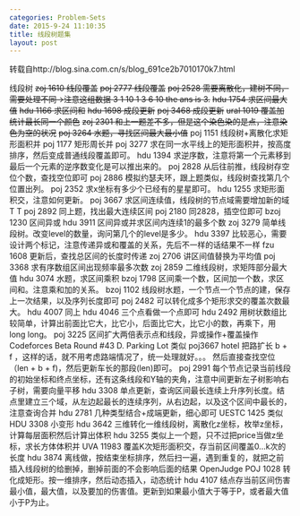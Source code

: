 ```yaml
---
categories: Problem-Sets
date: 2015-9-24 11:10:35
title: 线段树题集
layout: post
---
```


转载自http://blog.sina.com.cn/s/blog_691ce2b7010170k7.html

线段树
~~zoj 1610 线段覆盖~~
~~poj 2777 线段覆盖~~
~~poj 2528 需要离散化，建树不同，需要处理不同->注意这组数据 3 1 10 1 3 6 10  the ans is 3.~~
~~hdu 1754 求区间最大值~~
~~hdu 1166 求区间和~~
~~hdu 1698 成段更新~~
~~poj 3468 成段更新~~
~~ural 1019 覆盖加统计最长同一个颜色~~
~~zoj 2301 和上一题差不多，但是这个染色染的是点，注意染色为空的状况~~
~~poj 3264 水题，寻找区间最大最小值~~
poj 1151 线段树+离散化求矩形面积并
poj 1177 矩形周长并
poj 3277 求在同一水平线上的矩形面积并，按高度排序，然后变成普通线段覆盖即可。
hdu 1394 求逆序数，注意将第一个元素移到最后一个元素的逆序数变化是可以推出来的。
poj 2828 从后往前推，线段树存空位个数，查找空位即可
poj 2886 模拟约瑟夫环，跟上题类似，线段树查找第几个位置出列。
poj 2352 求x坐标有多少个已经有的星星即可。
hdu 1255 求矩形面积交，注意如何更新。
poj 3667 求区间连续值，线段树的节点域需要增加新的域T T
poj 2892 同上题，找出最大连续区间
poj 2180 同2828，插空位即可
bzoj 1230 区间异或
hdu 3911 区间异或并求区间内连续1的最多个数
zoj 3279 简单线段树。改变level的数量，询问第几个的level是多少。
hdu 3397 比较恶心，需要设计两个标记，注意传递异或和覆盖的关系，先后不一样的话结果不一样
fzu 1608 更新后，查找总区间的长度时传递
zoj 2706 讲区间值替换为平均值
poj 3368 求有序数组区间出现频率最多次数
zoj 2859 二维线段树，求矩阵部分最大值
hdu 3074 水题，求区间乘积
bzoj 1798 区间乘一个数，区间加一个数，求区间和。注意乘和加的关系。
bzoj 1102 线段树水题，一个节点一个节点的建，保存上一次结果，以及序列长度即可
poj 2482 可以转化成多个矩形求交的覆盖次数最大。
hdu 4007 同上
hdu 4046 三个点看做一个点即可
hdu 2492 用树状数组比较简单，计算出前面比它大，比它小，后面比它大，比它小的数，再乘下，用long long。
poj 3225 区间扩大两倍表示点和线段，异或操作+覆盖操作
Codeforces Beta Round #43 D. Parking Lot 类似 poj3667 hotel 把路扩长 b + f ，这样的话，就不用考虑路端情况了，统一处理就好。。。 然后直接查找空位（len + b + f)，然后更新车长的那段(len)即可。
poj 2991 每个节点记录当前线段的初始坐标和终点坐标，还有这条线段和Y轴的夹角，注意中间更新左子树影响右子树，需要向量平移
hdu 3308 单点更新，查询区间最长连续上升序列长度。结点里建立三个域，从左边起最长的连续序列，从右边起，以及这个区间中最长的，注意查询合并
hdu 2781 几种类型结合+成端更新，细心即可
UESTC 1425 类似HDU 3308 小变形
hdu 3642 三维转化一维线段树，离散化z坐标，枚举z坐标，计算每层面积然后计算出体积
hdu 3255 类似上一个题，只不过把price当做z坐标，求长方体体积并
UVA 11983 覆盖K次矩形面积交，存当前区间覆盖0...k次的长度
hdu 3874 离线做，按结束坐标排序，然后扫一遍，遇到重复的，就把之前插入线段树的给删掉，删掉前面的不会影响后面的结果
OpenJudge POJ 1028 转化成矩形。按一维排序，然后动态插入，动态统计
hdu 4107 结点存当前区间伤害最小值，最大值，以及要加的伤害值。更新到如果最小值大于等于P，或者最大值小于P为止。
